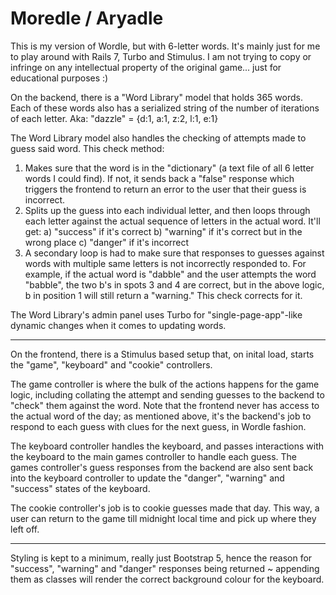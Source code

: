 # Moredle / Aryadle

This is my version of Wordle, but with 6-letter words. It's mainly just for me to play around with Rails 7, Turbo and Stimulus. I am not trying to copy or infringe on any intellectual property of the original game... just for educational purposes :)

On the backend, there is a "Word Library" model that holds 365 words. Each of these words also has a serialized string of the number of iterations of each letter. Aka: "dazzle" = {d:1, a:1, z:2, l:1, e:1}

The Word Library model also handles the checking of attempts made to guess said word. This check method:

1. Makes sure that the word is in the "dictionary" (a text file of all 6 letter words I could find). If not, it sends back a "false" response which triggers the frontend to return an error to the user that their guess is incorrect.
2. Splits up the guess into each individual letter, and then loops through each letter against the actual sequence of letters in the actual word. It'll get:
   a) "success" if it's correct
   b) "warning" if it's correct but in the wrong place
   c) "danger" if it's incorrect
3. A secondary loop is had to make sure that responses to guesses against words with multiple same letters is not incorrectly responded to. For example, if the actual word is "dabble" and the user attempts the word "babble", the two b's in spots 3 and 4 are correct, but in the above logic, b in position 1 will still return a "warning." This check corrects for it.

The Word Library's admin panel uses Turbo for "single-page-app"-like dynamic changes when it comes to updating words.

---

On the frontend, there is a Stimulus based setup that, on inital load, starts the "game", "keyboard" and "cookie" controllers.

The game controller is where the bulk of the actions happens for the game logic, including collating the attempt and sending guesses to the backend to "check" them against the word. Note that the frontend never has access to the actual word of the day; as mentioned above, it's the backend's job to respond to each guess with clues for the next guess, in Wordle fashion.

The keyboard controller handles the keyboard, and passes interactions with the keyboard to the main games controller to handle each guess. The games controller's guess responses from the backend are also sent back into the keyboard controller to update the "danger", "warning" and "success" states of the keyboard.

The cookie controller's job is to cookie guesses made that day. This way, a user can return to the game till midnight local time and pick up where they left off.

---

Styling is kept to a minimum, really just Bootstrap 5, hence the reason for "success", "warning" and "danger" responses being returned ~ appending them as classes will render the correct background colour for the keyboard.

